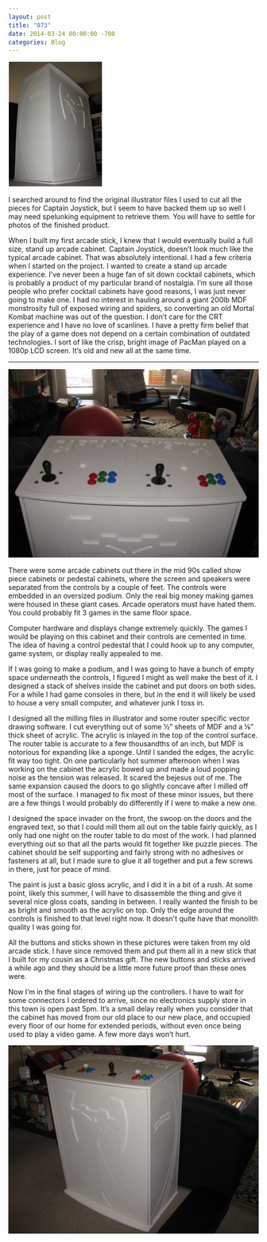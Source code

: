 ```yaml
---
layout: post
title: "073"
date: 2014-03-24 00:00:00 -700
categories: Blog
---
```


![image](/uploads/1395697436.png)

I searched around to find the original illustrator files I used to cut all the pieces for Captain Joystick, but I seem to have backed them up so well I may need spelunking equipment to retrieve them. You will have to settle for photos of the finished product.

When I built my first arcade stick, I knew that I would eventually build a full size, stand up arcade cabinet. Captain Joystick, doesn’t look much like the typical arcade cabinet. That was absolutely intentional. I had a few criteria when I started on the project. I wanted to create a stand up arcade experience. I’ve never been a huge fan of sit down cocktail cabinets, which is probably a product of my particular brand of nostalgia. I’m sure all those people who prefer cocktail cabinets have good reasons, I was just never going to make one. I had no interest in hauling around a giant 200lb MDF monstrosity full of exposed wiring and spiders, so converting an old Mortal Kombat machine was out of the question. I don’t care for the CRT experience and I have no love of scanlines. I have a pretty firm belief that the play of a game does not depend on a certain combination of outdated technologies. I sort of like the crisp, bright image of PacMan played on a 1080p LCD screen. It’s old and new all at the same time.

---

![Picture](/uploads/5298760_orig.jpg)

There were some arcade cabinets out there in the mid 90s called show piece cabinets or pedestal cabinets, where the screen and speakers were separated from the controls by a couple of feet. The controls were embedded in an oversized podium. Only the real big money making games were housed in these giant cases. Arcade operators must have hated them. You could probably fit 3 games in the same floor space.

Computer hardware and displays change extremely quickly. The games I would be playing on this cabinet and their controls are cemented in time. The idea of having a control pedestal that I could hook up to any computer, game system, or display really appealed to me.

If I was going to make a podium, and I was going to have a bunch of empty space underneath the controls, I figured I might as well make the best of it. I designed a stack of shelves inside the cabinet and put doors on both sides. For a while I had game consoles in there, but in the end it will likely be used to house a very small computer, and whatever junk I toss in.

I designed all the milling files in illustrator and some router specific vector drawing software. I cut everything out of some ½” sheets of MDF and a ⅛” thick sheet of acrylic. The acrylic is inlayed in the top of the control surface. The router table is accurate to a few thousandths of an inch, but MDF is notorious for expanding like a sponge. Until I sanded the edges, the acrylic fit way too tight. On one particularly hot summer afternoon when I was working on the cabinet the acrylic bowed up and made a loud popping noise as the tension was released. It scared the bejesus out of me. The same expansion caused the doors to go slightly concave after I milled off most of the surface. I managed to fix most of these minor issues, but there are a few things I would probably do differently if I were to make a new one.

I designed the space invader on the front, the swoop on the doors and the engraved text, so that I could mill them all out on the table fairly quickly, as I only had one night on the router table to do most of the work. I had planned everything out so that all the parts would fit together like puzzle pieces. The cabinet should be self supporting and fairly strong with no adhesives or fasteners at all, but I made sure to glue it all together and put a few screws in there, just for peace of mind.

The paint is just a basic gloss acrylic, and I did it in a bit of a rush. At some point, likely this summer, I will have to disassemble the thing and give it several nice gloss coats, sanding in between. I really wanted the finish to be as bright and smooth as the acrylic on top. Only the edge around the controls is finished to that level right now. It doesn't quite have that monolith quality I was going for.

All the buttons and sticks shown in these pictures were taken from my old arcade stick. I have since removed them and put them all in a new stick that I built for my cousin as a Christmas gift. The new buttons and sticks arrived a while ago and they should be a little more future proof than these ones were.

Now I’m in the final stages of wiring up the controllers. I have to wait for some connectors I ordered to arrive, since no electronics supply store in this town is open past 5pm. It’s a small delay really when you consider that the cabinet has moved from our old place to our new place, and occupied every floor of our home for extended periods, without even once being used to play a video game. A few more days won’t hurt.

![Picture](/uploads/329385_orig.jpg)


